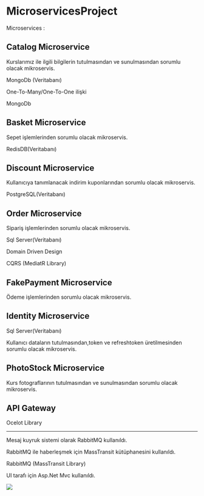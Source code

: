 # MicroservicesProject
Microservices :

<h2>Catalog Microservice</h2>

Kurslarımız ile ilgili bilgilerin tutulmasından ve sunulmasından sorumlu olacak mikroservis.

MongoDb (Veritabanı)

One-To-Many/One-To-One ilişki

MongoDb

<h2>Basket Microservice</h2>

Sepet işlemlerinden sorumlu olacak mikroservis.

RedisDB(Veritabanı)

<h2>Discount Microservice</h2>

Kullanıcıya tanımlanacak indirim kuponlarından sorumlu olacak mikroservis.

PostgreSQL(Veritabanı)

<h2>Order Microservice</h2>

Sipariş işlemlerinden sorumlu olacak mikroservis.

Sql Server(Veritabanı)

Domain Driven Design

CQRS (MediatR Library)

<h2>FakePayment Microservice</h2>

Ödeme işlemlerinden sorumlu olacak mikroservis.

<h2>Identity Microservice</h2>

Sql Server(Veritabanı)

Kullanıcı dataların tutulmasından,token ve refreshtoken üretilmesinden sorumlu olacak mikroservis.

<h2>PhotoStock Microservice</h2>

Kurs fotograflarının tutulmasından ve sunulmasından sorumlu olacak mikroservis.

<h2>API Gateway</h2>

Ocelot Library
<hr></hr>
Mesaj kuyruk sistemi olarak RabbitMQ kullanıldı.

RabbitMQ ile haberleşmek için MassTransit kütüphanesini kullanıldı.

RabbitMQ (MassTransit Library)

UI tarafı için Asp.Net Mvc kullanıldı.

<img src="https://github.com/mrm65/MicroservicesProject/blob/master/1.png" width="auto"> 

